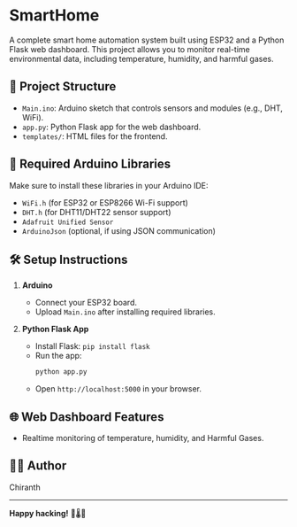 # SmartHome
A complete smart home automation system built using ESP32 and a Python Flask web dashboard. This project allows you to monitor real-time environmental data, including temperature, humidity, and harmful gases.

## 📁 Project Structure

- `Main.ino`: Arduino sketch that controls sensors and modules (e.g., DHT, WiFi).
- `app.py`: Python Flask app for the web dashboard.
- `templates/`: HTML files for the frontend.

## 🔌 Required Arduino Libraries

Make sure to install these libraries in your Arduino IDE:

- `WiFi.h` (for ESP32 or ESP8266 Wi-Fi support)
- `DHT.h` (for DHT11/DHT22 sensor support)
- `Adafruit Unified Sensor`
- `ArduinoJson` (optional, if using JSON communication)
  
## 🛠️ Setup Instructions

1. **Arduino**
   - Connect your ESP32 board.
   - Upload `Main.ino` after installing required libraries.

2. **Python Flask App**
   - Install Flask: `pip install flask`
   - Run the app:
     ```bash
     python app.py
     ```
   - Open `http://localhost:5000` in your browser.

## 🌐 Web Dashboard Features

- Realtime monitoring of temperature, humidity, and Harmful Gases.

## 🧑‍💻 Author

Chiranth

---

**Happy hacking!** 🔧🌡️📶
